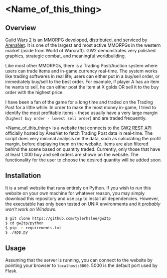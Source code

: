 # <Name_of_this_thing>
## Overview
[Guild Wars 2](https://www.guildwars2.com/en/) is an MMORPG developed, distributed, and serviced by [ArenaNet](https://www.arena.net/). It is one of the largest and most active MMORPGs in the western market (aside from World of Warcraft). GW2 demonstrates very polished graphics, strategic combat, and meaningful worldbuilding.

Like most other MMORPGs, there is a Trading Post/Auction system where users can trade items and in-game currency real-time. The system works like trading softwares in real life; users can either put in a buy/sell order, or immediately buy/sell to the best order. For example, if player A has an item he wants to sell, he can either post the item at X golds OR sell it to the buy order with the highest price.

I have been a fan of the game for a long time and traded on the Trading Post for a little while. In order to make the most money in-game, I tried to identify the most profitable items - these usually have a very large margin (`highest buy order - lowest sell order`) and are traded frequently.

<Name_of_this_thing> is a website that connects to the [GW2 REST API](https://account.arena.net/applications) officially hosted by AreaNet to fetch Trading Post data in real-time. The script does very minimal analysis on the data, such as calculating the profit margin, before displaying them on the website. Items are also filtered behind the scene based on quantity traded. Currently, only those that have at least 1,000 buy and sell orders are shown on the website. The functionality for the user to choose the desired quantity will be added soon.

## Installation
It is a small website that runs entirely on Python. If you wish to run this website on your own machine for whatever reason, you may simply download this repository and use `pip` to install all dependencies. However, the executable has only been tested on UNIX environments and it _probably won't work on Windows_.

```bash
$ git clone https://github.com/tylerhslee/gw2tp
$ cd gw2tp/python
$ pip -r requirements.txt
$ ./app.py
```

## Usage
Assuming that the server is running, you can connect to the website by pointing your browser to `localhost:5000`. 5000 is the default port used by Flask.
